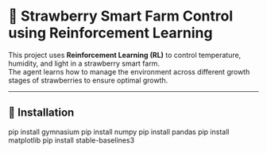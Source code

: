 # 🍓 Strawberry Smart Farm Control using Reinforcement Learning

This project uses **Reinforcement Learning (RL)** to control temperature, humidity, and light in a strawberry smart farm.  
The agent learns how to manage the environment across different growth stages of strawberries to ensure optimal growth.

---

## 🔧 Installation

pip install gymnasium
pip install numpy
pip install pandas
pip install matplotlib
pip install stable-baselines3
